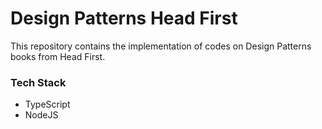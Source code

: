 # Design Patterns Head First
This repository contains the implementation of  codes on Design Patterns books from Head First.

### Tech Stack

- TypeScript
- NodeJS